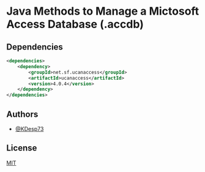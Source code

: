 
# Java Methods to Manage a Mictosoft Access Database (.accdb)





## Dependencies

```xml
<dependencies>
    <dependency>
        <groupId>net.sf.ucanaccess</groupId>
        <artifactId>ucanaccess</artifactId>
        <version>4.0.4</version>
    </dependency>
</dependencies>
```


## Authors

- [@KDesp73](https://github.com/KDesp73)


## License

[MIT](https://choosealicense.com/licenses/mit/)

